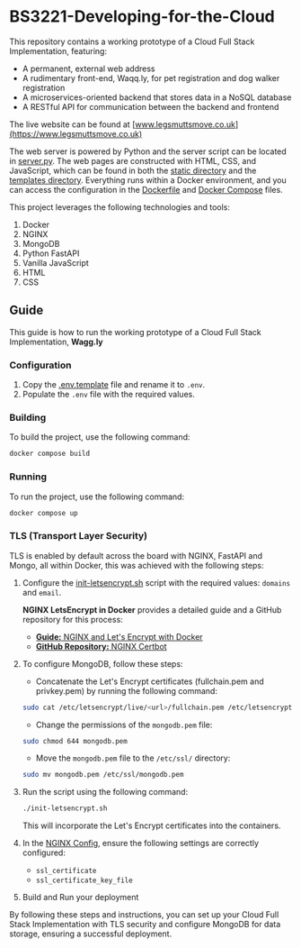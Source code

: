 # BS3221-Developing-for-the-Cloud

This repository contains a working prototype of a Cloud Full Stack Implementation, featuring:

- A permanent, external web address
- A rudimentary front-end, Waqq.ly, for pet registration and dog walker registration
- A microservices-oriented backend that stores data in a NoSQL database
- A RESTful API for communication between the backend and frontend

The live website can be found at [www.legsmuttsmove.co.uk](https://www.legsmuttsmove.co.uk)

The web server is powered by Python and the server script can be located in [server.py](./server.py). The web pages are constructed with HTML, CSS, and JavaScript, which can be found in both the [static directory](./static/) and the [templates directory](./templates/). Everything runs within a Docker environment, and you can access the configuration in the [Dockerfile](./Dockerfile) and [Docker Compose](./compose.yaml) files.

This project leverages the following technologies and tools:
1. Docker
2. NGINX
3. MongoDB
4. Python FastAPI
5. Vanilla JavaScript
6. HTML
7. CSS

## Guide

This guide is how to run the working prototype of a Cloud Full Stack Implementation, **Wagg.ly**

### Configuration

1. Copy the [.env.template](./.env.template) file and rename it to `.env`.
2. Populate the `.env` file with the required values.

### Building

To build the project, use the following command:

```bash
docker compose build
```

### Running

To run the project, use the following command:

```bash
docker compose up
```

### TLS (Transport Layer Security)

TLS is enabled by default across the board with NGINX, FastAPI and Mongo, all within Docker, this was achieved with the following steps:

1. Configure the [init-letsencrypt.sh](./init-letsencrypt.sh) script with the required values: `domains` and `email`. 

   **NGINX LetsEncrypt in Docker** provides a detailed guide and a GitHub repository for this process:

   - [**Guide:** NGINX and Let's Encrypt with Docker](https://pentacent.medium.com/nginx-and-lets-encrypt-with-docker-in-less-than-5-minutes-b4b8a60d3a71)
   - [**GitHub Repository:** NGINX Certbot](https://github.com/wmnnd/nginx-certbot)

1. To configure MongoDB, follow these steps:

    - Concatenate the Let's Encrypt certificates (fullchain.pem and privkey.pem) by running the following command:

    ```bash
    sudo cat /etc/letsencrypt/live/<url>/fullchain.pem /etc/letsencrypt/live/<url>/privkey.pem > mongodb.pem
    ```

    - Change the permissions of the `mongodb.pem` file:

    ```bash
    sudo chmod 644 mongodb.pem
    ```

   - Move the `mongodb.pem` file to the `/etc/ssl/` directory:

   ```bash
   sudo mv mongodb.pem /etc/ssl/mongodb.pem
   ```

1. Run the script using the following command:

   ```bash
   ./init-letsencrypt.sh
   ```

   This will incorporate the Let's Encrypt certificates into the containers.

1. In the [NGINX Config](./data/nginx/app.conf), ensure the following settings are correctly configured:

   - `ssl_certificate`
   - `ssl_certificate_key_file`

1. Build and Run your deployment

By following these steps and instructions, you can set up your Cloud Full Stack Implementation with TLS security and configure MongoDB for data storage, ensuring a successful deployment.
